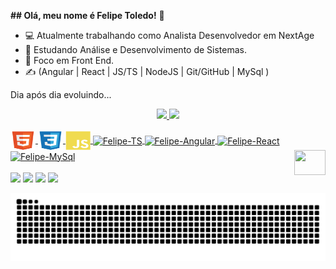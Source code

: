 <strong>## Olá, meu nome é Felipe Toledo!</strong> 🖖

- 💻 Atualmente trabalhando como Analista Desenvolvedor em NextAge 
- 📕 Estudando Análise e Desenvolvimento de Sistemas.
- 🎨  Foco em Front End.
- ✍ (Angular | React | JS/TS | NodeJS | Git/GitHub | MySql )
 
Dia após dia evoluindo...

<div align="center">
  <a href="https://github.com/felipetoledo88">
  <img height="180em" src="https://github-readme-stats.vercel.app/api?username=felipetoledo88&show_icons=true&theme=midnight-purple&include_all_commits=true&count_private=true"/>
  <img height="180em" src="https://github-readme-stats.vercel.app/api/top-langs/?username=felipetoledo88&layout=compact&langs_count=7&theme=midnight-purple"/>
</div>
  
  <div style="display: inline_block"><br>
  <img align="center" alt="Felipe-HTML" height="30" width="40" src="https://raw.githubusercontent.com/devicons/devicon/master/icons/html5/html5-original.svg">
  <img align="center" alt="Felipe-CSS" height="30" width="40" src="https://raw.githubusercontent.com/devicons/devicon/master/icons/css3/css3-original.svg">
  <img align="center" alt="Felipe-JS" height="30" width="40" src="https://raw.githubusercontent.com/devicons/devicon/master/icons/javascript/javascript-plain.svg">
  <img align="center" alt="Felipe-TS" height="30" width="40" src="https://cdn.jsdelivr.net/gh/devicons/devicon/icons/typescript/typescript-original.svg"> 
  <img align="center" alt="Felipe-Angular" height="30" width="40" src="https://cdn.jsdelivr.net/gh/devicons/devicon/icons/angularjs/angularjs-original.svg">
  <img align="center" alt="Felipe-React" height="30" width="40" src="https://cdn.jsdelivr.net/gh/devicons/devicon/icons/react/react-original.svg">
  <img align="center" alt="Felipe-MySql" height="30" width="40" src="https://cdn.jsdelivr.net/gh/devicons/devicon/icons/mysql/mysql-original.svg">
   <img align="right" height="40" width="50" src="https://cdn.discordapp.com/attachments/960603884722741359/1032438054675288104/Avatar-Maker.png">
  
  </div>
 <br>
  <div> 
   <a href="https://instagram.com/toledo.felipe" target="_blank"><img src="https://img.shields.io/badge/-Instagram-%23E4405F?style=for-the-badge&logo=instagram&logoColor=white" target="_blank"></a>
    <a href="https://discord.gg/fkjaQWWV" target="_blank"><img src="https://img.shields.io/badge/Discord-7289DA?style=for-the-badge&logo=discord&logoColor=white" target="_blank"></a>
    <a href = "felipetoledo88@gmail.com"><img src="https://img.shields.io/badge/-Gmail-%23333?style=for-the-badge&logo=gmail&logoColor=white" target="_blank"></a>
    <a href="https://www.linkedin.com/in/felipe-toledo-25502a1a1/" target="_blank"><img src="https://img.shields.io/badge/-LinkedIn-%230077B5?style=for-the-badge&logo=linkedin&logoColor=white" target="_blank"></a> 
  </div>
 
 ![Snake animation](https://github.com/felipetoledo88/felipetoledo88/blob/output/github-contribution-grid-snake.svg)
